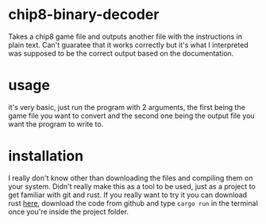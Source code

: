 # chip8-binary-decoder
Takes a chip8 game file and outputs another file with the instructions in plain text. Can't guaratee that it works correctly but it's what I interpreted was supposed to be the correct output based on the documentation.
# usage
it's very basic, just run the program with 2 arguments, the first being the game file you want to convert and the second one being the output file you want the program to write to.
# installation
I really don't know other than downloading the files and compiling them on your system. Didn't really make this as a tool to be used, just as a project to get familiar with git and rust. If you really want to try it you can download rust [here](https://www.rust-lang.org/), download the code from github and type `cargo run` in the terminal once you're inside the project folder.
